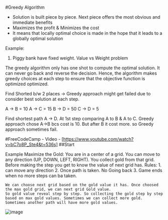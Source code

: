 #Greedy Algorithm

* Solution is built piece by piece. Next piece offers the most obvious and immediate benefits
* Maximizes the profit & Minimizes the cost
* It means that locally optimal choice is made in the hope that it leads to a globally optimal solution

Example:
  1. Piggy bank have fixed weight. Value vs Weight problem

The greedy algorithm only has one shot to compute the optimal solution. It can never go back and reverse the decision. Hence, the algorithm makes greedy choices at each step to ensure that the objective function is optimized
optimized.

Find Shorted b/w 2 places -> Greedy approach might get failed due to consider best solution at each step.

A -> B = 10
A -> C = 15
B -> D = 50
C -> D = 5

Find shortest path A -> D. At 1st step comparing A to B & A to C. Greedy approach chose A->B bcs cost is 10. But after B it cost more. so Greedy approach sometimes fail.

#FreeCodeCamp - Video - [https://www.youtube.com/watch?v=bC7o8P_Ste4&t=536s] ##Start

Example Maximize the Gold:
  You are in a center of a grid. You can move to any direction (UP, DOWN, LEFT, RIGHT). You collect gold from that grid. Before making the step you get to know the value of next grid has.
    Rules:
        1. can move any direction
        2. Once path is taken. No Going back
        3. Game ends when no more steps can ba taken.
        
    We can choose next grid based on the gold value it has. Once choosed the max gold grid, we can next grid Gold value. 
    So gold value reveal step by step. So collecting the gold step by step based on max gold values. Sometimes we can collect more gold. Sometimes another path will have more gold values.
    
![image](https://user-images.githubusercontent.com/17019723/201487143-f5940233-6c5b-4165-9ab8-5f1911bedea8.png)

    
                                    









